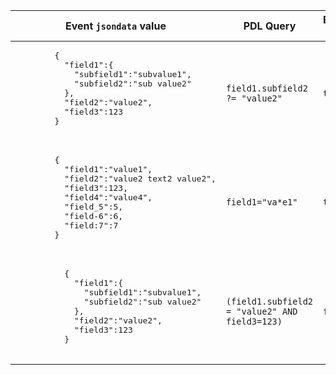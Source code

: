 <table class="table table-striped">
  <thead>
    <tr>
      <th scope="col">Event <code>jsondata</code> value</th>
      <th scope="col">PDL Query</th>
      <th scope="col">Expected Result</th>
    </tr>
  </thead>
  <tbody>
    <tr>
      <td>
        <pre>
        {
          "field1":{
            "subfield1":"subvalue1",
            "subfield2":"sub value2"
          },
          "field2":"value2",
          "field3":123
        }
        </pre>
      </td>
      <td><code>field1.subfield2 ?= "value2"</code></td>
      <td><code>true</code></td>
    </tr>
    <tr>
      <td>
        <pre>
        {
          "field1":"value1",
          "field2":"value2 text2 value2",
          "field3":123,
          "field4":"value4",
          "field_5":5,
          "field-6":6,
          "field:7":7
        }
        </pre
      ></td>
      <td><code>field1="va*e1"</code></td>
      <td><code>true</code></td>
    </tr>
    <tr>
      <td>
        <pre>
          {
            "field1":{
              "subfield1":"subvalue1",
              "subfield2":"sub value2"
            },
            "field2":"value2",
            "field3":123
          }
        </pre>
      </td>
      <td><code>(field1.subfield2 = "value2" AND field3=123)</code></td>
      <td><code>false</code></td>
    </tr>
  </tbody>
</table>